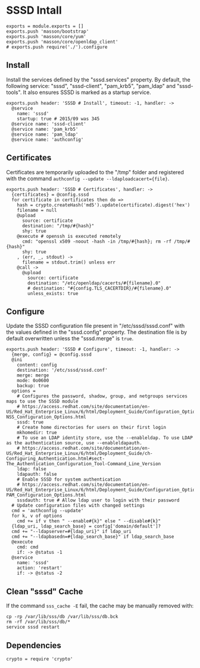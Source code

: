 
# SSSD Intall

    exports = module.exports = []
    exports.push 'masson/bootstrap'
    exports.push 'masson/core/yum'
    exports.push 'masson/core/openldap_client'
    # exports.push require('./').configure

## Install

Install the services defined by the "sssd.services" property. By default, the
following service: "sssd", "sssd-client", "pam\_krb5", "pam\_ldap" and
"sssd-tools". It also ensures SSSD is marked as a startup service.

    exports.push header: 'SSSD # Install', timeout: -1, handler: ->
      @service
        name: 'sssd'
        startup: true # 2015/09 was 345
      @service name: 'sssd-client'
      @service name: 'pam_krb5'
      @service name: 'pam_ldap'
      @service name: 'authconfig'

## Certificates

Certificates are temporarily uploaded to the "/tmp" folder and registered with
the command `authconfig --update --ldaploadcacert={file}`.

    exports.push header: 'SSSD # Certificates', handler: ->
      {certificates} = @config.sssd
      for certificate in certificates then do =>
        hash = crypto.createHash('md5').update(certificate).digest('hex')
        filename = null
        @upload
          source: certificate
          destination: "/tmp/#{hash}"
          shy: true
        @execute # openssh is executed remotely
          cmd: "openssl x509 -noout -hash -in /tmp/#{hash}; rm -rf /tmp/#{hash}"
          shy: true
        , (err, _, stdout) ->
          filename = stdout.trim() unless err
        @call ->
          @upload 
            source: certificate
            destination: "/etc/openldap/cacerts/#{filename}.0"
            # destination: "#{config.TLS_CACERTDIR}/#{filename}.0"
            unless_exists: true


## Configure

Update the SSSD configuration file present in "/etc/sssd/sssd.conf" with the
values defined in the "sssd.config" property. The destination file is by
default overwritten unless the "sssd.merge" is `true`.

    exports.push header: 'SSSD # Configure', timeout: -1, handler: ->
      {merge, config} = @config.sssd
      @ini
        content: config
        destination: '/etc/sssd/sssd.conf'
        merge: merge
        mode: 0o0600
        backup: true
      options =
        # Configures the password, shadow, group, and netgroups services maps to use the SSSD module
        # https://access.redhat.com/site/documentation/en-US/Red_Hat_Enterprise_Linux/6/html/Deployment_Guide/Configuration_Options-NSS_Configuration_Options.html
        sssd: true
        # Create home directories for users on their first login
        mkhomedir: true
        # To use an LDAP identity store, use the --enableldap. To use LDAP as the authentication source, use --enableldapauth.
        # https://access.redhat.com/site/documentation/en-US/Red_Hat_Enterprise_Linux/6/html/Deployment_Guide/ch-Configuring_Authentication.html#sect-The_Authentication_Configuration_Tool-Command_Line_Version
        ldap: false
        ldapauth: false
        # Enable SSSD for system authentication
        # https://access.redhat.com/site/documentation/en-US/Red_Hat_Enterprise_Linux/6/html/Deployment_Guide/Configuration_Options-PAM_Configuration_Options.html
        sssdauth: true # Allow ldap user to login with their password
      # Update configuration files with changed settings
      cmd = 'authconfig --update'
      for k, v of options
        cmd += if v then " --enable#{k}" else " --disable#{k}"
      {ldap_uri, ldap_search_base} = config['domain/default']?
      cmd += "--ldapserver=#{ldap_uri}" if ldap_uri
      cmd += "--ldapbasedn=#{ldap_search_base}" if ldap_search_base
      @execute
        cmd: cmd
        if: -> @status -1
      @service
        name: 'sssd'
        action: 'restart'
        if: -> @status -2

## Clean "sssd" Cache

If the command `sss_cache -E` fail, the cache may be manually removed with:

```
cp -rp /var/lib/sss/db /var/lib/sss/db.bck
rm -rf /var/lib/sss/db/*
service sssd restart
```

## Dependencies

    crypto = require 'crypto'
